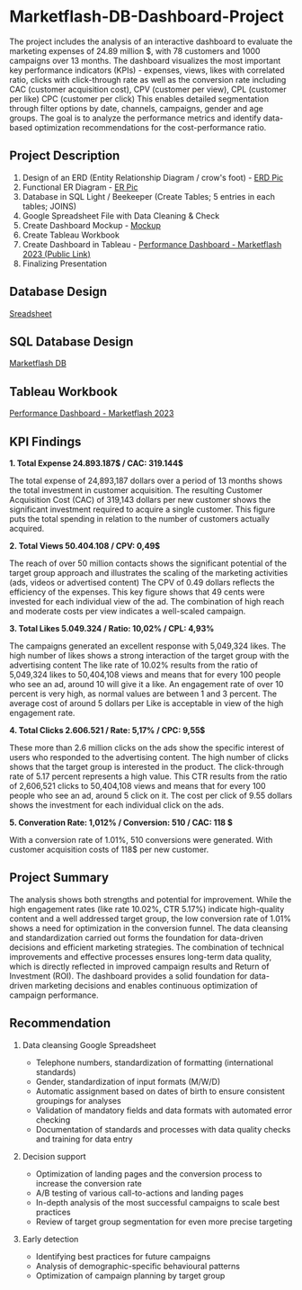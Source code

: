 # Marketflash-DB-Dashboard-Project

The project includes the analysis of an interactive dashboard to evaluate the marketing expenses of 24.89 million $, with 78 customers and 1000 campaigns over 13 months. The dashboard visualizes the most important key performance indicators (KPIs) - expenses, views, likes with correlated ratio, clicks with click-through rate as well as the conversion rate including CAC (customer acquisition cost), CPV (customer per view), CPL (customer per like) CPC (customer per click)
This enables detailed segmentation through filter options by date, channels, campaigns, gender and age groups. The goal is to analyze the performance metrics and identify data-based optimization recommendations for the cost-performance ratio.

## Project Description

1. Design of an ERD (Entity Relationship Diagram / crow's foot) - [ERD Pic](https://github.com/akms2411/Marketflash-DB-Dashboard-Project/blob/main/images/Marketflash%20ERD%20Diagramm.png)
2. Functional ER Diagram - [ER Pic](https://github.com/akms2411/Marketflash-DB-Dashboard-Project/blob/main/images/Marketflash%20ER%20Diagramm.png)
3. Database in SQL Light / Beekeeper (Create Tables; 5 entries in each tables; JOINS)
4. Google Spreadsheet File with Data Cleaning & Check
5. Create Dashboard Mockup - [Mockup](https://github.com/akms2411/Marketflash-DB-Dashboard-Project/blob/main/images/Mockup%20Dashboard.png)
6. Create Tableau Workbook 
7. Create Dashboard in Tableau - [Performance Dashboard - Marketflash 2023 (Public Link)](https://public.tableau.com/views/MiniProjectMarketflash/Dashboard1?:language=de-DE&:sid=&:redirect=auth&:display_count=n&:origin=viz_share_link)
9. Finalizing Presentation

## Database Design 

[Sreadsheet](https://github.com/akms2411/Marketflash-DB-Dashboard-Project/blob/main/data/Cleaned%20Marketflash_marketing_data_2023.xlsx)

## SQL Database Design

[Marketflash DB](https://github.com/akms2411/Marketflash-DB-Dashboard-Project/blob/main/sql_db/Mini%20Projekt.db)

## Tableau Workbook

[Performance Dashboard - Marketflash 2023](https://github.com/akms2411/Marketflash-DB-Dashboard-Project/blob/main/data/Mini%20Project%20Marketflash%20.twbx)

## KPI Findings

**1. Total Expense 24.893.187$ / CAC: 319.144$**
   
   The total expense of 24,893,187 dollars over a period of 13 months shows the total investment in customer acquisition. 
   The resulting Customer Acquisition Cost (CAC) of 319,143 dollars per new customer shows the significant investment required 
   to acquire a single customer. This figure puts the total spending in relation to the number of customers actually acquired.

     
**2. Total Views 50.404.108 / CPV: 0,49$**
   
   The reach of over 50 million contacts shows the significant potential of the target group approach and illustrates the 
   scaling of the marketing activities (ads, videos or advertised content)
   The CPV of 0.49 dollars reflects the efficiency of the expenses. This key figure shows that 49 cents were invested for each individual view of the ad.
   The combination of high reach and moderate costs per view indicates a well-scaled campaign.

**3. Total Likes 5.049.324 / Ratio: 10,02% / CPL: 4,93%**
   
   The campaigns generated an excellent response with 5,049,324 likes. The high number of likes shows a strong interaction of the target group 
   with the advertising content 
   The like rate of 10.02% results from the ratio of 5,049,324 likes to 50,404,108 views and means that for every 100 people who see an ad, 
   around 10 will give it a like. An engagement rate of over 10 percent is very high, as normal values are between 1 and 3 percent.
   The average cost of around 5 dollars per Like is acceptable in view of the high engagement rate.
   
**4. Total Clicks 2.606.521 / Rate: 5,17% / CPC: 9,55$**
   
   These more than 2.6 million clicks on the ads show the specific interest of users who responded to the advertising content. 
   The high number of clicks shows that the target group is interested in the product. The click-through rate of 5.17 percent 
   represents a high value. This CTR results from the ratio of 2,606,521 clicks to 50,404,108 views and means that for every 100 people who see an ad, around 5 click on it. 
   The cost per click of 9.55 dollars shows the investment for each individual click on the ads. 
     
**5. Converation Rate: 1,012% / Conversion: 510 / CAC: 118 $**

   With a conversion rate of 1.01%, 510 conversions were generated. With customer acquisition costs of 118$ per new customer.

## Project Summary

The analysis shows both strengths and potential for improvement. While the high engagement rates (like rate 10.02%, CTR 5.17%) 
indicate high-quality content and a well addressed target group, the low conversion rate of 1.01% shows a need for optimization in the conversion funnel.
The data cleansing and standardization carried out forms the foundation for data-driven decisions and efficient marketing strategies. 
The combination of technical improvements and effective processes ensures long-term data quality, which is directly reflected in improved campaign 
results and Return of Investment (ROI).
The dashboard provides a solid foundation for data-driven marketing decisions and enables continuous optimization of campaign performance.

## Recommendation

1. Data cleansing Google Spreadsheet
   
   - Telephone numbers, standardization of formatting (international standards)
   - Gender, standardization of input formats (M/W/D)
   - Automatic assignment based on dates of birth to ensure consistent groupings for analyses
   - Validation of mandatory fields and data formats with automated error checking
   - Documentation of standards and processes with data quality checks and training for data entry
   
2. Decision support

   - Optimization of landing pages and the conversion process to increase the conversion rate
   - A/B testing of various call-to-actions and landing pages
   - In-depth analysis of the most successful campaigns to scale best practices
   - Review of target group segmentation for even more precise targeting

3. Early detection

   - Identifying best practices for future campaigns
   - Analysis of demographic-specific behavioural patterns
   - Optimization of campaign planning by target group
  
